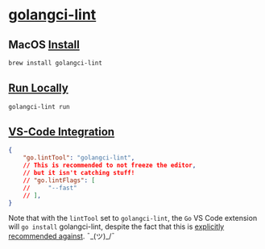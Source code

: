 # [golangci-lint](https://golangci-lint.run/)

## MacOS [Install](https://golangci-lint.run/usage/install/#macos)

```bash
brew install golangci-lint
```

## [Run Locally](https://golangci-lint.run/usage/quick-start/)

```bash
golangci-lint run
```

## [VS-Code Integration](https://golangci-lint.run/usage/integrations/)

```json
{
    "go.lintTool": "golangci-lint",
    // This is recommended to not freeze the editor,
    // but it isn't catching stuff!
    // "go.lintFlags": [
    //     "--fast"
    // ],
}
```

Note that with the `lintTool` set to `golangci-lint`, the `Go` VS Code extension will `go install` golangci-lint, despite the fact that this is [explicitly recommended against](https://golangci-lint.run/usage/install/#install-from-source). ¯\_(ツ)_/¯